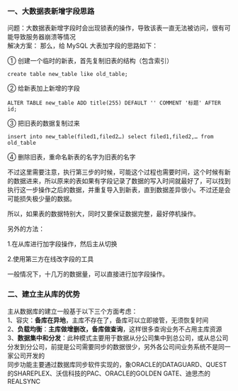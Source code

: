 ### 一、大数据表新增字段思路
问题：大数据表新增字段时会出现锁表的操作，导致该表一直无法被访问，很有可能导致服务器崩溃等情况<br>
解决方案： 
那么，给 MySQL 大表加字段的思路如下：

① 创建一个临时的新表，首先复制旧表的结构（包含索引）

```
create table new_table like old_table;
```
② 给新表加上新增的字段
```
ALTER TABLE new_table ADD title(255) DEFAULT '' COMMENT '标题' AFTER id;
```
③ 把旧表的数据复制过来
```
insert into new_table(filed1,filed2…) select filed1,filed2,… from old_table
```
④ 删除旧表，重命名新表的名字为旧表的名字

不过这里需要注意，执行第三步的时候，可能这个过程也需要时间，这个时候有新的数据进来，所以原来的表如果有字段记录了数据的写入时间就最好了，可以找到执行这一步操作之后的数据，并重复导入到新表，直到数据差异很小。不过还是会可能损失极少量的数据。

所以，如果表的数据特别大，同时又要保证数据完整，最好停机操作。

另外的方法：

1.在从库进行加字段操作，然后主从切换

2.使用第三方在线改字段的工具

一般情况下，十几万的数据量，可以直接进行加字段操作。
### 二、建立主从库的优势
主从数据库的建立一般基于以下三个方面考虑：<br>
1、容灾：**备库在异地**，主库不存在了，备库可以立即接管，无须恢复时间<br>
2、**负载均衡**：**主库做增删改，备库做查询**，这样很多查询业务不占用主库资源<br>
3、**数据集中和分发**：此种模式主要用于数据从分公司集中到总公司，或从总公司分发到分公司，前提是公司需要同步的数据很少，另外各公司间业务系统不是同一家公司开发的<br>
同步功能主要通过数据库同步软件实现的，象ORACLE的DATAGUARD、QUEST的SHAREPLEX、沃信科技的PAC、ORACLE的GOLDEN GATE、迪思杰的REALSYNC
